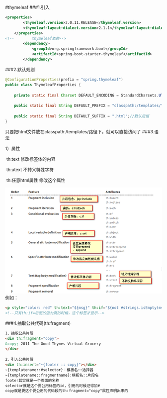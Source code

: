 #thymeleaf
###1.引入

```xml
<properties>
        <thymeleaf.version>3.0.11.RELEASE</thymeleaf.version>
        <thymeleaf-layout-dialect.version>2.1.1</thymeleaf-layout-dialect.version>
    </properties>
<!--        thymeleaf依赖-->
        <dependency>
            <groupId>org.springframework.boot</groupId>
            <artifactId>spring-boot-starter-thymeleaf</artifactId>
        </dependency>

```
###2.默认规则
```java
@ConfigurationProperties(prefix = "spring.thymeleaf")
public class ThymeleafProperties {

	private static final Charset DEFAULT_ENCODING = StandardCharsets.UTF_8;

	public static final String DEFAULT_PREFIX = "classpath:/templates/";//默认前缀

	public static final String DEFAULT_SUFFIX = ".html";//默认后缀
}
```
只要把html文件放在classpath:/templates/路径下，就可以直接访问了
###3.语法

1）属性

​		th:text						修改标签体的内容

​		th:utext					  不转义特殊字符

​		th:任意html属性		修改这个属性

![](assets/2018-02-04_123955.png)
例如：
```html
<p style="color: red" th:text="${msg}" th:if="${not #strings.isEmpty(msg)}"></p>
<!--只有th:if=后面的值为真的时候，这个标签才显示-->
```
###4.抽取公共代码(th:fragment)

```html
1、抽取公共片段
<div th:fragment="copy">
&copy; 2011 The Good Thymes Virtual Grocery
</div>

2、引入公共片段
<div th:insert="~{footer :: copy}"></div>
~{templatename::#selector}：模板名::选择器
~{templatename::fragmentname}:模板名::片段名
footer其实就是一个页面的名称
selector就是这个要公用标签的id，引用的时候记得加#
copy就是要这个要公用的代码段的th:fragment="copy"属性声明出来的
```

